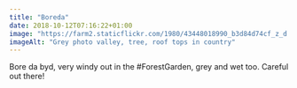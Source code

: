 ```yaml
---
title: "Boreda"
date: 2018-10-12T07:16:22+01:00
image: "https://farm2.staticflickr.com/1980/43448018990_b3d84d74cf_z_d.jpg"
imageAlt: "Grey photo valley, tree, roof tops in country"
---
```


Bore da byd, very windy out in the #ForestGarden, grey and wet too. Careful out there!
